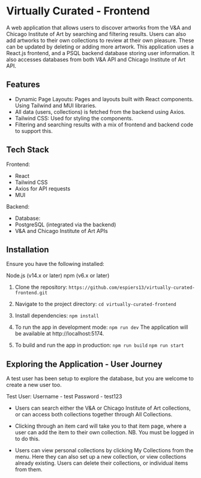 # Virtually Curated - Frontend

A web application that allows users to discover artworks from the V&A and Chicago Institute of Art by searching and filtering results. Users can also add artworks to their own collections to review at their own pleasure. These can be updated by deleting or adding more artwork.
This application uses a React.js frontend, and a PSQL backend database storing user information. It also accesses databases from both V&A API and Chicago Institute of Art API.

## Features

- Dynamic Page Layouts: Pages and layouts built with React components. Using Tailwind and MUI libraries.
- All data (users, collections) is fetched from the backend using Axios.
- Tailwind CSS: Used for styling the components.
- Filtering and searching results with a mix of frontend and backend code to support this.

## Tech Stack

Frontend:

- React
- Tailwind CSS
- Axios for API requests
- MUI

Backend:

- Database:
- PostgreSQL (integrated via the backend)
- V&A and Chicago Institute of Art APIs

## Installation

Ensure you have the following installed:

Node.js (v14.x or later)
npm (v6.x or later)

1. Clone the repository:
   `https://github.com/espiers13/virtually-curated-frontend.git`

2. Navigate to the project directory:
   `cd virtually-curated-frontend`

3. Install dependencies:
   `npm install`

4. To run the app in development mode:
   `npm run dev`
   The application will be available at http://localhost:5174.

5. To build and run the app in production:
   `npm run build`
   `npm run start`

## Exploring the Application - User Journey

A test user has been setup to explore the database, but you are welcome to create a new user too.

Test User:
Username - test
Password - test123

- Users can search either the V&A or Chicago Institute of Art collections, or can access both collections together through All Collections.

- Clicking through an item card will take you to that item page, where a user can add the item to their own collection.
  NB. You must be logged in to do this.

- Users can view personal collections by clicking My Collections from the menu. Here they can also set up a new collection, or view collections already existing. Users can delete their collections, or individual items from them.

